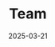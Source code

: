 ---
title: Team
date: 2025-03-21

type: landing

sections:
  - block: people
    content:
      title: Meet the Team
      # Choose which groups/teams of users to display.
      #   Edit `user_groups` in each user's profile to add them to one or more of these groups.
      user_groups:
          - Organizers
          - Advisors
      sort_by: Params.last_name
      sort_ascending: true
    design:
      show_interests: false
      show_role: true
      show_social: true
---